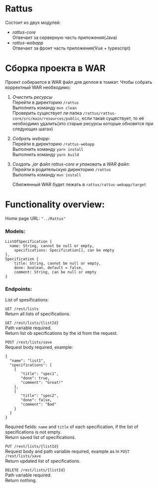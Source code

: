 # Rattus

Состоит из двух модулей:
  - *rattus-core*  
    Отвечает за серверную часть приложения(Java)
  - *rattus-webapp*  
    Отвечает за фронт часть приложения(Vue + typescript) 
  
# Сборка проекта в WAR
  
Проект собирается в WAR файл для деплоя в томкат. Чтобы собрать корректный WAR необходимо:
1) *Очистить ресурсы*  
   Перейти в директорию `/rattus`  
   Выполнить команду `mvn clean`  
   Проверить существует ли папка `/rattus/rattus-core/src/main/resources/public`, если такая существует, то её необходимо удалить(это старые ресурсы которые обновятся при следующих шагах)
2) *Собрать webapp*:  
   Перейти в директорию `/rattus-webapp`  
   Выполнить команду `yarn install`  
   Выполнить команду `yarn build`  
2) *Создать .jar файл rattus-core и упаковать в WAR файл*:  
   Перейти в родительскую директорию `/rattus`  
   Выполнить команду `mvn install`  
     
   Сбилженный WAR будет лежать в `rattus/rattus-webapp/target`
  
# Functionality overview: 
Home page URL: `"../Rattus"`  
  
### Models:  
```
ListOfSpecification {
  name: String, cannot be null or empty,
	specifications: Specification[], can be empty
},
Specification {
	title: String, cannot be null or empty,
	done: boolean, default = false,
	comment: String, can be null or empty
}
```
### Endpoints:  
List of spesifications:  
  
`GET /rest/lists`  
Return all lists of specifications.  
   
`GET /rest/lists/{listId}`  
Path variable required.  
Return list ob specifications by the id from the request.  
 
`POST /rest/lists/save`  
Request body required, example:  
```
{
  "name": "list1",
  "specifications": [
    {
       "title": "spec1",
       "done": true,
       "comment": "Great!"
    },
    {
       "title": "spec2",
       "done": false,
       "comment": "Bad"
    }
  ]
}
```
Required fields: `name` and `title` of each specification, if the list of specifications is not empty.  
Return saved list of specifications.  
 
`PUT /rest/lists/{listId}`  
Request body and path variable required, example as in `POST /rest/lists/save`  
Return updated list of specifications.  
 
`DELETE /rest/lists/{listId}`  
Path variable required.  
Return nothing.  
